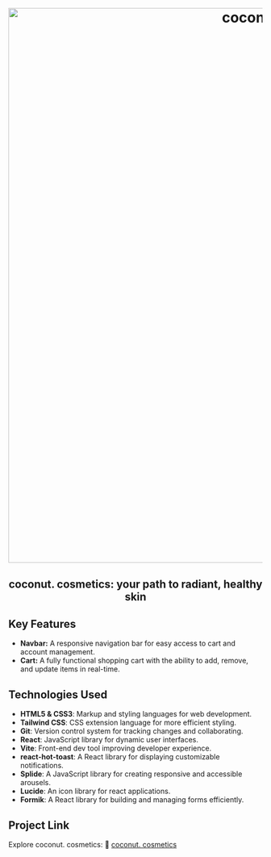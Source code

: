 <h1 align="center">
  <br>
  <img src="https://i.ibb.co/WvX8qp2x/coconut-project.png" alt="coconut. cosmetics" width="1100">
  <br>
</h1>

<h2 align="center">coconut. cosmetics: your path to radiant, healthy skin</h2>

## Key Features
- **Navbar:** A responsive navigation bar for easy access to cart and account management.
- **Cart:** A fully functional shopping cart with the ability to add, remove, and update items in real-time.

## Technologies Used
- **HTML5 & CSS3**: Markup and styling languages for web development.
- **Tailwind CSS**: CSS extension language for more efficient styling.
- **Git**: Version control system for tracking changes and collaborating.
- **React**: JavaScript library for dynamic user interfaces.
- **Vite**: Front-end dev tool improving developer experience.
- **react-hot-toast**: A React library for displaying customizable notifications.
- **Splide**: A JavaScript library for creating responsive and accessible arousels.
- **Lucide**: An icon library for react applications.
- **Formik**: A React library for building and managing forms efficiently.

## Project Link
Explore coconut. cosmetics: :link: [coconut. cosmetics](https://coconut-cosmetics.vercel.app/)
